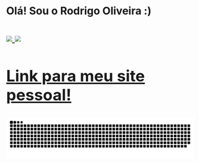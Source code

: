 <h1>Olá! Sou o Rodrigo Oliveira :)<h1>

<div>
  <a href="https://github.com/plague14">
  <img height="180em" src="https://github-readme-stats.vercel.app/api?username=plague14&show_icons=true&theme=dark&include_all_commits=true&count_private=true"/>
  <img height="180em" src="https://github-readme-stats.vercel.app/api/top-langs/?username=plague14&layout=compact&langs_count=7&theme=dark"/>
</div>
<h2> <a href="https://rodrigoliveira.site/"> Link para meu site pessoal!</a></h2>
 
<div> 
  
  ![Snake animation](https://github.com/plague14/plague14/blob/output/github-contribution-grid-snake.svg)
 
</div>
